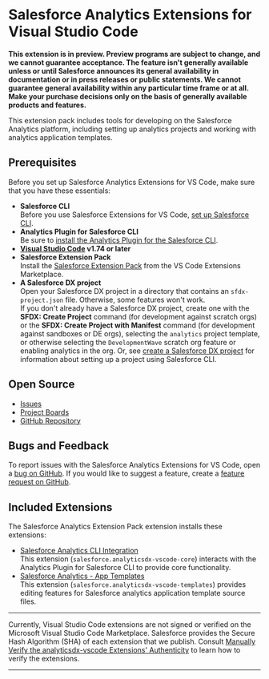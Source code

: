 # Salesforce Analytics Extensions for Visual Studio Code

**This extension is in preview. Preview programs are subject to change, and we cannot guarantee acceptance. The feature
isn't generally available unless or until Salesforce announces its general availability in documentation or in press
releases or public statements. We cannot guarantee general availability within any particular time frame or at all.
Make your purchase decisions only on the basis of generally available products and features.**

This extension pack includes tools for developing on the Salesforce Analytics platform, including setting up analytics
projects and working with analytics application templates.

<!-- TODO: screenshot -->

## Prerequisites

Before you set up Salesforce Analytics Extensions for VS Code, make sure that you have these essentials:

- **Salesforce CLI**  
  Before you use Salesforce Extensions for VS Code, [set up Salesforce CLI](https://developer.salesforce.com/docs/atlas.en-us.sfdx_setup.meta/sfdx_setup).
- **Analytics Plugin for Salesforce CLI**  
  Be sure to [install the Analytics Plugin for the Salesforce CLI](https://help.salesforce.com/articleView?id=bi_cli_analytics_plugin_install.htm&type=5).
- **[Visual Studio Code](https://code.visualstudio.com/download) v1.74 or later**
- **Salesforce Extension Pack**  
  Install the [Salesforce Extension Pack](https://marketplace.visualstudio.com/items?itemName=salesforce.salesforcedx-vscode) from the VS Code Extensions Marketplace.
- **A Salesforce DX project**  
  Open your Salesforce DX project in a directory that contains an `sfdx-project.json` file. Otherwise, some features won't work.  
  If you don't already have a Salesforce DX project, create one with the **SFDX: Create Project** command
  (for development against scratch orgs) or the **SFDX: Create Project with Manifest** command (for development against
  sandboxes or DE orgs), selecting the `analytics` project template, or otherwise selecting the `DevelopmentWave`
  scratch org feature or enabling analytics in the org.
  Or, see [create a Salesforce DX project](https://developer.salesforce.com/docs/atlas.en-us.sfdx_dev.meta/sfdx_dev/sfdx_dev_workspace_setup.htm)
  for information about setting up a project using Salesforce CLI.

<!--

## Documentation

**TBD**

-->

## Open Source

- [Issues](https://github.com/forcedotcom/analyticsdx-vscode/issues)
- [Project Boards](https://github.com/forcedotcom/analyticsdx-vscode/projects)
- [GitHub Repository](https://github.com/forcedotcom/analyticsdx-vscode)

## Bugs and Feedback

To report issues with the Salesforce Analytics Extensions for VS Code, open a [bug on GitHub](https://github.com/forcedotcom/analyticsdx-vscode/issues/new?template=Bug_report.md).
If you would like to suggest a feature, create a [feature request on GitHub](https://github.com/forcedotcom/analyticsdx-vscode/issues/new?template=Feature_request.md).

## Included Extensions

The Salesforce Analytics Extension Pack extension installs these extensions:

- [Salesforce Analytics CLI Integration](https://marketplace.visualstudio.com/items?itemName=salesforce.analyticsdx-vscode-core)  
  This extension (`salesforce.analyticsdx-vscode-core`) interacts with the Analytics Plugin for Salesforce CLI to provide core functionality.
- [Salesforce Analytics - App Templates](https://marketplace.visualstudio.com/items?itemName=salesforce.analyticsdx-vscode-templates)  
  This extension (`salesforce.analyticsdx-vscode-templates`) provides editing features for Salesforce analytics application template source files.

---

Currently, Visual Studio Code extensions are not signed or verified on the Microsoft Visual Studio Code Marketplace. Salesforce provides the Secure Hash Algorithm (SHA) of each extension that we publish. Consult [Manually Verify the analyticsdx-vscode Extensions' Authenticity](https://github.com/forcedotcom/analyticsdx-vscode/blob/develop/SHA256.md) to learn how to verify the extensions.

---

